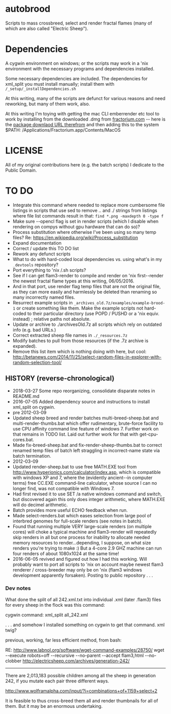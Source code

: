 # autobrood
Scripts to mass crossbreed, select and render fractal flames (many of which are also called "Electric Sheep").

# Dependencies
A cygwin environment on windows; or the scripts may work in a 'nix environment with the necessary programs and dependencies installed.

Some necessary dependencies are included. The dependencies for xml_split you must install manually; install them with `/_setup/_installDependencies.sh`

At this writing, many of the scripts are defunct for various reasons and need reworking, but many of them work, also.

At this writing I'm toying with getting the mac CLI emberrender etc tool to work by installing from the downloaded .dmg from [fractorium.com](http://fractorium.com/) -- here is the [package downlaod URL therefrom](https://drive.google.com/file/d/11mu6K7im7KweMmyg8aui-EoAut4kSX1X/view?usp=sharing) and then adding this to the system $PATH: /Applications/Fractorium.app/Contents/MacOS

# LICENSE
All of my original contributions here (e.g. the batch scripts) I dedicate to the Public Domain.

# TO DO
- Integrate this command where needed to replace more cumbersome file listings in scripts that use sed to remove .. and ./ strings from listings where file list commands result in that: `find *.png -maxdepth 0 -type f`
- Make sure --opencl flag is set in render scripts (which I disable when rendering on compys without gpu hardware that can do so)?
- Process substitution where otherwise I've been using so many temp files? Re:
https://en.wikipedia.org/wiki/Process_substitution
- Expand documentation
- Correct / update this TO DO list
- Rework any defunct scripts
- What to do with hard-coded local dependencies vs. using what's in my `_devtools` repository?
- Port everything to 'nix /.sh scripts?
- See if I can get flam3-render to compile and render on 'nix first--render the newest fractal flame types at this writing, 06/05/2016.
 - And in that port, use render flag temp files that are not the original file, as they can more easily and harmlessly be deleted than renaming so many incorrectly named files.
- Resurrect example scripts in `_archives_old.7z/examples/example-brood-1` or create something like them. Make the example scripts not hard-coded to their particular directory (use POPD / PUSHD or a 'nix equiv. instead) ; relative paths not absolute.
- Update or archive to ./archivesOld.7z all scripts which rely on outdated info (e.g. bad URLs.)
- Correct extracted sheep file names in `./_resources.7z`
- Modify batches to pull from those resources (if the .7z archive is expanded).
- Remove this list item which is nothing doing with here, but cool: http://betanews.com/2014/11/25/select-random-files-in-explorer-with-random-selection-tool/

## HISTORY (reverse-chronological)

- 2018-03-27 Some repo reorganizing, consolidate disparate notes in README.md
- 2016-07-05 Added dependency source and instructions to install xml_split on cygwin.
- pre 2012-03-09
 - Updated sheep breed and render batches multi-breed-sheep.bat and multi-render-thumbs.bat which offer rudimentary, brute-force facility to use CPU affinity command line feature of windows 7. Further work on that remains in TODO list. Laid out further work for that with get-cpu-cores.bat.
- Made fix-breed-sheep.bat and fix-render-sheep-thumbs.bat to correct renamed temp files of batch left straggling in incorrect-name state via batch termination.
- 2012-03-09
 - Updated render-sheep.bat to use free MATH.EXE tool from http://www.hyperionics.com/calculator/index.asp, which is compatible with windows XP and 7, where the (evidently ancient--in computer terms) free CC.EXE command-line calculator, whose source I can no longer find, was not compatible with Windows 7.
 - Had first revised it to use SET /a native windows command and switch, but discovered again this only does integer arithmetic, where MATH.EXE will do decimel arithmetic.
 - Batch provides more useful ECHO feedback when run.
 - Made select-renders.bat which eases selection from large pool of interbred genomes for full-scale renders (see notes in batch).
 - Found that running multiple VERY large-scale renders (on multiple cores) will choke a typical machine and flam3-render will repeatedly skip renders in all but one process for inability to allocate needed memory resources to render...depending, I suppose, on what size renders you're trying to make :) But a 4-core 2.9 GHZ machine can run four renders of about 1080x1024 at the same time!
- 2016-06-05 revived and figured out how I had this working. Will probably want to port all scripts to 'nix on account maybe newest flam3 renderer / cross-breeder may only be on 'nix (flam3 windows development apparently forsaken). Posting to public repository . . .

### Dev notes
What done the split of all 242.xml.txt into individual .xml (later .flam3) files for every sheep in the flock was this command:

cygwin command:
xml_split all_242.xml

. . . and somehow I installed something on cygwin to get that command. xml twig?

previous, working, far less efficient method, from bash:

RE: http://www.labnol.org/software/wget-command-examples/28750/
wget --execute robots=off --recursive --no-parent --accept flam3,html --no-clobber http://electricsheep.com/archives/generation-242/

----
There are 2,013,183 possible children among all the sheep in generation 242, if you mutate each pair three different ways.

http://www.wolframalpha.com/input/?i=combinations+of+1159+select+2

It is feasible to thus cross-breed them all and render thumbnails for all of them. But it may be an enormous undertaking.